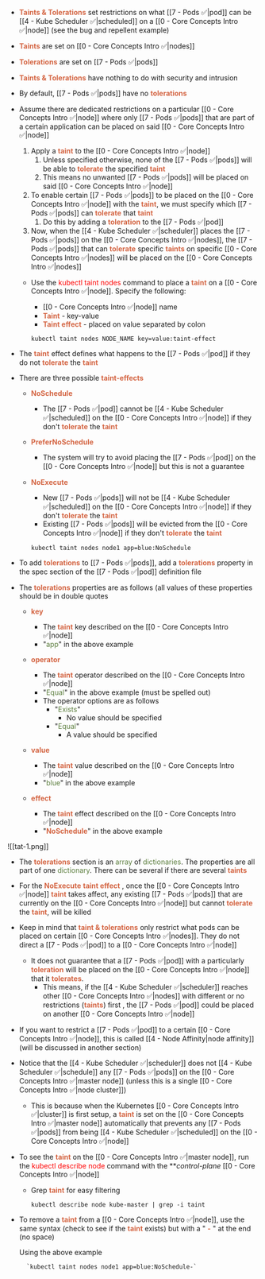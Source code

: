 - <b><span style="color:#d46644">Taints & Tolerations</span></b> set restrictions on what [[7 - Pods ✅|pod]] can be [[4 - Kube Scheduler ✅|scheduled]] on a [[0 - Core Concepts Intro ✅|node]]
	(see the bug and repellent example)

- <b><span style="color:#d46644">Taints</span></b> are set on [[0 - Core Concepts Intro ✅|nodes]]
- <b><span style="color:#d46644">Tolerations</span></b> are set on [[7 - Pods ✅|pods]]

- <b><span style="color:#d46644">Taints & Tolerations</span></b> have nothing to do with security and intrusion

- By default, [[7 - Pods ✅|pods]] have no <b><span style="color:#d46644">tolerations</span></b>

- Assume there are dedicated restrictions on a particular [[0 - Core Concepts Intro ✅|node]] where only [[7 - Pods ✅|pods]] that are part of a certain application can be placed on said [[0 - Core Concepts Intro ✅|node]]
	1. Apply a <b><span style="color:#d46644">taint</span></b> to the [[0 - Core Concepts Intro ✅|node]]
		1. Unless specified otherwise, none of the [[7 - Pods ✅|pods]] will be able to <b><span style="color:#d46644">tolerate</span></b> the specified <b><span style="color:#d46644">taint</span></b>
		2. This means no unwanted [[7 - Pods ✅|pods]] will be placed on said [[0 - Core Concepts Intro ✅|node]]
	2. To enable certain [[7 - Pods ✅|pods]] to be placed on the [[0 - Core Concepts Intro ✅|node]] with the <b><span style="color:#d46644">taint</span></b>, we must specify which [[7 - Pods ✅|pods]] can <b><span style="color:#d46644">tolerate</span></b> that <b><span style="color:#d46644">taint</span></b>
		1. Do this by adding a <b><span style="color:#d46644">toleration</span></b> to the [[7 - Pods ✅|pod]]
	3. Now, when the [[4 - Kube Scheduler ✅|scheduler]] places the [[7 - Pods ✅|pods]] on the [[0 - Core Concepts Intro ✅|nodes]], the [[7 - Pods ✅|pods]] that can <b><span style="color:#d46644">tolerate</span></b> specific <b><span style="color:#d46644">taints</span></b> on specific [[0 - Core Concepts Intro ✅|nodes]] will be placed on the [[0 - Core Concepts Intro ✅|nodes]]

	- Use the <span style="color:red">kubectl taint nodes</span> command to place a <b><span style="color:#d46644">taint</span></b> on a [[0 - Core Concepts Intro ✅|node]]. Specify the following:
		- [[0 - Core Concepts Intro ✅|node]] name
		- <b><span style="color:#d46644">Taint</span></b> - key-value
		- <b><span style="color:#d46644">Taint effect</span></b> - placed on value separated by colon

		`kubectl taint nodes NODE_NAME key=value:taint-effect`

- The <b><span style="color:#d46644">taint</span></b> effect defines what happens to the [[7 - Pods ✅|pod]] if they do not <b><span style="color:#d46644">tolerate</span></b> the <b><span style="color:#d46644">taint</span></b>

- There are three possible <b><span style="color:#d46644">taint-effects</span></b>

	- <b><span style="color:#d46644">NoSchedule</span></b>
		- The [[7 - Pods ✅|pod]] cannot be [[4 - Kube Scheduler ✅|scheduled]] on the [[0 - Core Concepts Intro ✅|node]] if they don't <b><span style="color:#d46644">tolerate</span></b> the <b><span style="color:#d46644">taint</span></b>
	- <b><span style="color:#d46644">PreferNoSchedule</span></b>
		- The system will try to avoid placing the [[7 - Pods ✅|pod]] on the [[0 - Core Concepts Intro ✅|node]] but this is not a guarantee
	- <b><span style="color:#d46644">NoExecute</span></b>
		- New [[7 - Pods ✅|pods]] will not be [[4 - Kube Scheduler ✅|scheduled]] on the [[0 - Core Concepts Intro ✅|node]] if they don't <b><span style="color:#d46644">tolerate</span></b> the <b><span style="color:#d46644">taint</span></b>
		- Existing [[7 - Pods ✅|pods]] will be evicted from the [[0 - Core Concepts Intro ✅|node]] if they don't <b><span style="color:#d46644">tolerate</span></b> the <b><span style="color:#d46644">taint</span></b>

		`kubectl taint nodes node1 app=blue:NoSchedule`

- To add <b><span style="color:#d46644">tolerations</span></b> to [[7 - Pods ✅|pods]], add a <b><span style="color:#d46644">tolerations</span></b> property in the spec section of the [[7 - Pods ✅|pod]] definition file

- The <b><span style="color:#d46644">tolerations</span></b> properties are as follows (all values of these properties should be in double quotes
	- <b><span style="color:#d46644">key</span></b>
		- The <b><span style="color:#d46644">taint</span></b> key described on the [[0 - Core Concepts Intro ✅|node]]
		- "<span style="color:#5c7e3e">app</span>" in the above example
	- <b><span style="color:#d46644">operator</span></b>
		- The <b><span style="color:#d46644">taint</span></b> operator described on the [[0 - Core Concepts Intro ✅|node]]
		- "<span style="color:#5c7e3e">Equal</span>" in the above example (must be spelled out)
		- The operator options are as follows
			- "<span style="color:#5c7e3e">Exists</span>"
				- No value should be specified
			- "<span style="color:#5c7e3e">Equal</span>"
				- A value should be specified

	- <b><span style="color:#d46644">value</span></b>
		- The <b><span style="color:#d46644">taint</span></b> value described on the [[0 - Core Concepts Intro ✅|node]]
		- "<span style="color:#5c7e3e">blue</span>" in the above example
	- <b><span style="color:#d46644">effect</span></b>
		- The <b><span style="color:#d46644">taint</span></b> effect described on the [[0 - Core Concepts Intro ✅|node]]
		- "<b><span style="color:#d46644">NoSchedule</span></b>" in the above example

![[tat-1.png]]

- The <b><span style="color:#d46644">tolerations</span></b> section is an <span style="color:#5c7e3e">array</span> of <span style="color:#5c7e3e">dictionaries</span>. The properties are all part of one <span style="color:#5c7e3e">dictionary</span>. There can be several if there are several <b><span style="color:#d46644">taints</span></b>

- For the <b><span style="color:#d46644">NoExecute</span></b> <b><span style="color:#d46644">taint effect</span></b> , once the [[0 - Core Concepts Intro ✅|node]] <b><span style="color:#d46644">taint</span></b> takes affect, any existing [[7 - Pods ✅|pods]] that are currently on the [[0 - Core Concepts Intro ✅|node]] but cannot <b><span style="color:#d46644">tolerate</span></b> the <b><span style="color:#d46644">taint</span></b>, will be killed

- Keep in mind that <b><span style="color:#d46644">taint & tolerations</span></b> only restrict what pods can be placed on certain [[0 - Core Concepts Intro ✅|nodes]]. They do not direct a [[7 - Pods ✅|pod]] to a [[0 - Core Concepts Intro ✅|node]]
	- It does not guarantee that a [[7 - Pods ✅|pod]] with a particularly <b><span style="color:#d46644">toleration</span></b> will be placed on the [[0 - Core Concepts Intro ✅|node]] that it <b><span style="color:#d46644">tolerates</span></b>.
		- This means, if the [[4 - Kube Scheduler ✅|scheduler]] reaches other [[0 - Core Concepts Intro ✅|nodes]] with different or no restrictions (<b><span style="color:#d46644">taints</span></b>) first , the [[7 - Pods ✅|pod]] could be placed on another [[0 - Core Concepts Intro ✅|node]]

- If you want to restrict a [[7 - Pods ✅|pod]] to a certain [[0 - Core Concepts Intro ✅|node]], this is called [[4 - Node Affinity|node affinity]] (will be discussed in another section)

- Notice that the [[4 - Kube Scheduler ✅|scheduler]] does not [[4 - Kube Scheduler ✅|schedule]] any [[7 - Pods ✅|pods]] on the [[0 - Core Concepts Intro ✅|master node]] (unless this is a single [[0 - Core Concepts Intro ✅|node cluster]])
	- This is because when the Kubernetes [[0 - Core Concepts Intro ✅|cluster]] is first setup, a <b><span style="color:#d46644">taint</span></b> is set on the [[0 - Core Concepts Intro ✅|master node]] automatically that prevents any [[7 - Pods ✅|pods]] from being [[4 - Kube Scheduler ✅|scheduled]] on the [[0 - Core Concepts Intro ✅|node]]

- To see the <b><span style="color:#d46644">taint</span></b> on the [[0 - Core Concepts Intro ✅|master node]], run the <span style="color:red">kubectl describe node</span> command with the ***control-plane* [[0 - Core Concepts Intro ✅|node]]
	- Grep <b><span style="color:#d46644">taint</span></b> for easy filtering

		`kubectl describe node kube-master | grep -i taint`

- To remove a <b><span style="color:#d46644">taint</span></b> from a [[0 - Core Concepts Intro ✅|node]], use the same syntax (check to see if the <b><span style="color:#d46644">taint</span></b> exists) but with a " <b><span style="color:#d46644">-</span></b> " at the end (no space)

	Using the above example

		`kubectl taint nodes node1 app=blue:NoSchedule-`